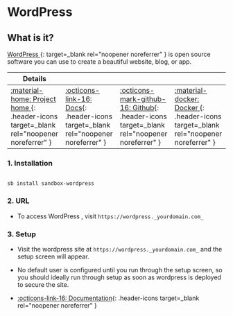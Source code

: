 # WordPress

## What is it?

[WordPress ](https://wordpress.org/){: target=_blank rel="noopener noreferrer" } is open source software you can use to create a beautiful website, blog, or app.

| Details     |             |             |             |
|-------------|-------------|-------------|-------------|
| [:material-home: Project home ](https://wordpress.org/){: .header-icons target=_blank rel="noopener noreferrer" } | [:octicons-link-16: Docs](https://wordpress.org/support/){: .header-icons target=_blank rel="noopener noreferrer" } | [:octicons-mark-github-16: Github](https://github.com/docker-library/wordpress){: .header-icons target=_blank rel="noopener noreferrer" } | [:material-docker: Docker ](https://hub.docker.com/_/wordpress){: .header-icons target=_blank rel="noopener noreferrer" }|

### 1. Installation

``` shell

sb install sandbox-wordpress

```

### 2. URL

- To access WordPress , visit `https://wordpress._yourdomain.com_`

### 3. Setup

- Visit the wordpress site at `https://wordpress._yourdomain.com_` and the setup screen will appear.

- No default user is configured until you run through the setup screen, so you should ideally run through setup as soon as wordpress is deployed to secure the site.

- [:octicons-link-16: Documentation](https://wordpress.org/support/){: .header-icons target=_blank rel="noopener noreferrer" }
